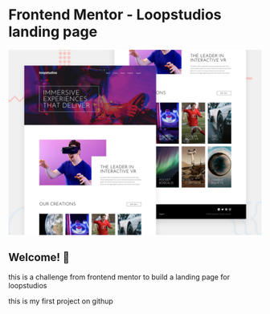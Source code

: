 # Frontend Mentor - Loopstudios landing page

![Design preview for the Loopstudios landing page coding challenge](./design/desktop-preview.jpg)

## Welcome! 👋

this is a challenge from frontend mentor to build a landing page for loopstudios 


this is my first project on githup
